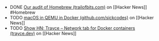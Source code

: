 - DONE [Our audit of Homebrew (trailofbits.com)](https://news.ycombinator.com/item?id=41114839) on [[Hacker News]] #Homebrew
- TODO [macOS in QEMU in Docker (github.com/sickcodes)](https://news.ycombinator.com/item?id=41116473) on [[Hacker News]]
- TODO [Show HN: Trayce – Network tab for Docker containers (trayce.dev)](https://news.ycombinator.com/item?id=41102981) on [[Hacker News]]